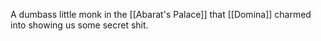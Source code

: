 A dumbass little monk in the [[Abarat's Palace]] that [[Domina]] charmed into showing us some secret shit.